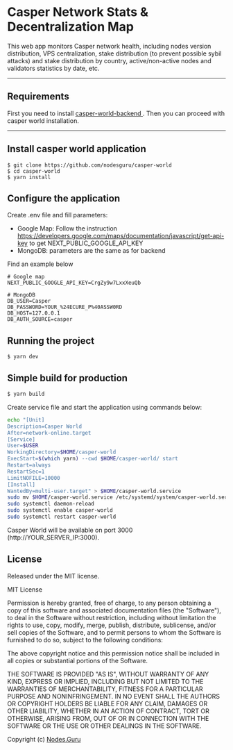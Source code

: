 # Casper Network Stats & Decentralization Map

This web app monitors Casper network health, including nodes version distribution, VPS centralization, stake distribution (to prevent possible sybil attacks) and stake distribution by country, active/non-active nodes and validators statistics by date, etc.

---
## Requirements

First you need to install [ casper-world-backend ]( https://github.com/nodesguru/casper-world-backend ).
Then you can proceed with casper world installation.

---

## Install casper world application

    $ git clone https://github.com/nodesguru/casper-world
    $ cd casper-world
    $ yarn install

## Configure the application

Create .env file and fill parameters:

- Google Map: Follow the instruction https://developers.google.com/maps/documentation/javascript/get-api-key to get NEXT_PUBLIC_GOOGLE_API_KEY
- MongoDB: parameters are the same as for backend

Find an example below

    # Google map
    NEXT_PUBLIC_GOOGLE_API_KEY=CrgZy9w7LxxXeuQb
    
    # MongoDB
    DB_USER=Casper
    DB_PASSWORD=YOUR_%24ECURE_P%40ASSW0RD
    DB_HOST=127.0.0.1
    DB_AUTH_SOURCE=casper

## Running the project

    $ yarn dev

## Simple build for production

```bash
$ yarn build
```

Create service file and start the application using commands below:
```bash
echo "[Unit]
Description=Casper World
After=network-online.target
[Service]
User=$USER
WorkingDirectory=$HOME/casper-world
ExecStart=$(which yarn) --cwd $HOME/casper-world/ start
Restart=always
RestartSec=1
LimitNOFILE=10000
[Install]
WantedBy=multi-user.target" > $HOME/casper-world.service
sudo mv $HOME/casper-world.service /etc/systemd/system/casper-world.service
sudo systemctl daemon-reload
sudo systemctl enable casper-world
sudo systemctl restart casper-world
```

Casper World will be available on port 3000 (http://YOUR_SERVER_IP:3000).

## License

Released under the MIT license.

MIT License

Permission is hereby granted, free of charge, to any person obtaining a copy
of this software and associated documentation files (the "Software"), to deal
in the Software without restriction, including without limitation the rights
to use, copy, modify, merge, publish, distribute, sublicense, and/or sell
copies of the Software, and to permit persons to whom the Software is
furnished to do so, subject to the following conditions:

The above copyright notice and this permission notice shall be included in all
copies or substantial portions of the Software.

THE SOFTWARE IS PROVIDED "AS IS", WITHOUT WARRANTY OF ANY KIND, EXPRESS OR
IMPLIED, INCLUDING BUT NOT LIMITED TO THE WARRANTIES OF MERCHANTABILITY,
FITNESS FOR A PARTICULAR PURPOSE AND NONINFRINGEMENT. IN NO EVENT SHALL THE
AUTHORS OR COPYRIGHT HOLDERS BE LIABLE FOR ANY CLAIM, DAMAGES OR OTHER
LIABILITY, WHETHER IN AN ACTION OF CONTRACT, TORT OR OTHERWISE, ARISING FROM,
OUT OF OR IN CONNECTION WITH THE SOFTWARE OR THE USE OR OTHER DEALINGS IN THE
SOFTWARE.

Copyright (c) [ Nodes.Guru ]( https://github.com/nodesguru )
